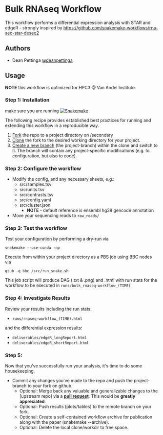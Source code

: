 # Bulk RNAseq Workflow

This workflow performs a differential expression analysis with STAR and edgeR - strongly inspired by https://github.com/snakemake-workflows/rna-seq-star-deseq2

## Authors

* Dean Pettinga [@deanpettinga](https://github.com/deanpettinga)

## Usage

**NOTE** this workflow is optimized for HPC3 @ Van Andel Institute.

### Step 1: Installation

make sure you are running [![Snakemake](https://img.shields.io/badge/snakemake-≥5.4.4-green.svg)](https://snakemake.bitbucket.io)

The following recipe provides established best practices for running and extending this workflow in a reproducible way.

1. [Fork](https://help.github.com/en/articles/fork-a-repo) the repo to a project directory on /secondary
2. [Clone](https://help.github.com/en/articles/cloning-a-repository) the fork to the desired working directory for your project.
3. [Create a new branch](https://git-scm.com/docs/gittutorial#_managing_branches) (the project-branch) within the clone and switch to it. The branch will contain any project-specific modifications (e.g. to configuration, but also to code).

### Step 2: Configure the workflow
* Modify the config, and any necessary sheets, e.g.:
  * src/samples.tsv
  * src/units.tsv
  * src/contrasts.tsv
  * src/config.yaml
  * src/cluster.json
    * **NOTE** - default reference is ensembl hg38 gencode annotation
* Move your sequencing reads to `raw_reads/`

### Step 3: Test the workflow
Test your configuration by performing a dry-run via

    snakemake --use-conda -np

Execute from within your project directory as a PBS job using BBC nodes via

    qsub -q bbc /src/run_snake.sh

This job script will produce DAG (.txt & .png) and .html with run stats for the workflow to be executed in `runs/bulk_rnaseq-workflow_(TIME)`

### Step 4: Investigate Results
Review your results including the run stats:

* `runs/rnaseq-workflow_(TIME).html`

and the differential expression results:
* `deliverables/edgeR_longReport.html`
* `deliverables/edgeR_shortReport.html`

### Step 5:
Now that you've successfully run your analysis, it's time to do some housekeeping.
* Commit any changes you've made to the repo and push the project-branch to your fork on github.
  * Optional: Merge back any valuable and generalizable changes to the [upstream repo] via a [**pull request**](https://help.github.com/en/articles/creating-a-pull-request). This would be **greatly appreciated**.
  * Optional: Push results (plots/tables) to the remote branch on your fork.
  * Optional: Create a self-contained workflow archive for publication along with the paper (snakemake --archive).
  * Optional: Delete the local clone/workdir to free space.
